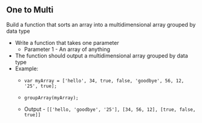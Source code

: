 ## One to Multi

Build a function that sorts an array into a multidimensional array grouped by data type

- Write a function that takes one parameter
	- Parameter 1 - An array of anything
- The function should output a multidimensional array grouped by data type
- Example:
	- `var myArray = ['hello', 34, true, false, 'goodbye', 56, 12, '25', true];`
	- `groupArray(myArray);`

	- Output - `[['hello, 'goodbye', '25'], [34, 56, 12], [true, false, true]]`
